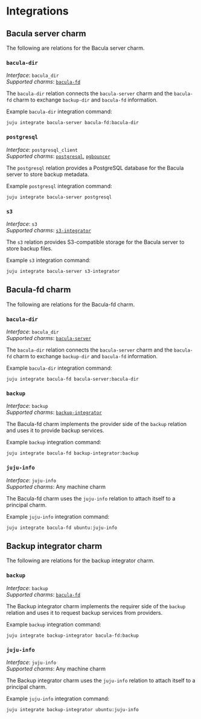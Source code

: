 # Integrations

## Bacula server charm

The following are relations for the Bacula server charm.

### `bacula-dir`

*Interface*: `bacula_dir`    
*Supported charms*: [`bacula-fd`](https://charmhub.io/bacula-fd)

The `bacula-dir` relation connects the `bacula-server` charm and the
`bacula-fd` charm to exchange `backup-dir` and `bacula-fd` information.

Example `bacula-dir` integration command:

```
juju integrate bacula-server bacula-fd:bacula-dir
```

### `postgresql`

*Interface*: `postgresql_client`    
*Supported
charms*: [`postgresql`](https://charmhub.io/postgresql), [`pgbouncer`](https://charmhub.io/pgbouncer)

The `postgresql` relation provides a PostgreSQL database for the Bacula
server to store backup metadata.

Example `postgresql` integration command:

```
juju integrate bacula-server postgresql
```

### `s3`

*Interface*: `s3`    
*Supported charms*: [`s3-integrator`](https://charmhub.io/s3-integrator)

The `s3` relation provides S3-compatible storage for the Bacula server
to store backup files.

Example `s3` integration command:

```
juju integrate bacula-server s3-integrator
```

## Bacula-fd charm

The following are relations for the Bacula-fd charm.

### `bacula-dir`

*Interface*: `bacula_dir`    
*Supported charms*: [`bacula-server`](https://charmhub.io/bacula-server)

The `bacula-dir` relation connects the `bacula-server` charm and the
`bacula-fd` charm to exchange `backup-dir` and `bacula-fd` information.

Example `bacula-dir` integration command:

```
juju integrate bacula-fd bacula-server:bacula-dir
```

### `backup`

*Interface*: `backup`    
*Supported
charms*: [`backup-integrator`](https://charmhub.io/backup-integrator)

The Bacula-fd charm implements the provider side of the `backup`
relation and uses it to provide backup services.

Example `backup` integration command:

```
juju integrate bacula-fd backup-integrator:backup
```

### `juju-info`

*Interface*: `juju-info`    
*Supported charms*: Any machine charm

The Bacula-fd charm uses the `juju-info` relation to attach itself to a
principal charm.

Example `juju-info` integration command:

```
juju integrate bacula-fd ubuntu:juju-info
```

## Backup integrator charm

The following are relations for the backup integrator charm.

### `backup`

*Interface*: `backup`    
*Supported charms*: [`bacula-fd`](https://charmhub.io/bacula-fd)

The Backup integrator charm implements the requirer side of the `backup`
relation and uses it to request backup services from providers.

Example `backup` integration command:

```
juju integrate backup-integrator bacula-fd:backup
```

### `juju-info`

*Interface*: `juju-info`    
*Supported charms*: Any machine charm

The Backup integrator charm uses the `juju-info` relation to attach
itself to a principal charm.

Example `juju-info` integration command:

```
juju integrate backup-integrator ubuntu:juju-info
```
